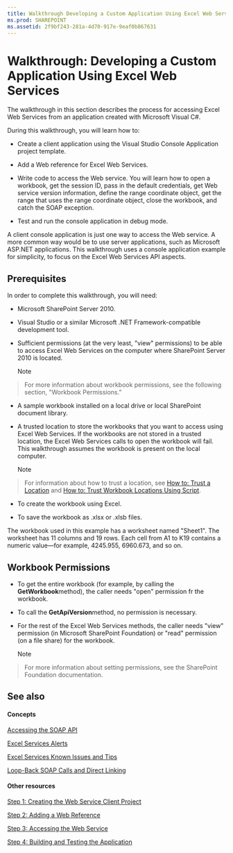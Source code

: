 ```yaml
---
title: Walkthrough Developing a Custom Application Using Excel Web Services
ms.prod: SHAREPOINT
ms.assetid: 2f9bf243-281a-4d70-917e-9eaf0b867631
---
```



# Walkthrough: Developing a Custom Application Using Excel Web Services

The walkthrough in this section describes the process for accessing Excel Web Services from an application created with Microsoft Visual C#. 
  
    
    

During this walkthrough, you will learn how to: 
- Create a client application using the Visual Studio Console Application project template. 
    
  
- Add a Web reference for Excel Web Services. 
    
  
- Write code to access the Web service. You will learn how to open a workbook, get the session ID, pass in the default credentials, get Web service version information, define the range coordinate object, get the range that uses the range coordinate object, close the workbook, and catch the SOAP exception. 
    
  
- Test and run the console application in debug mode. 
    
  
A client console application is just one way to access the Web service. A more common way would be to use server applications, such as Microsoft ASP.NET applications. This walkthrough uses a console application example for simplicity, to focus on the Excel Web Services API aspects. 
## Prerequisites

In order to complete this walkthrough, you will need: 
  
    
    

- Microsoft SharePoint Server 2010. 
    
  
- Visual Studio or a similar Microsoft .NET Framework-compatible development tool. 
    
  
- Sufficient permissions (at the very least, "view" permissions) to be able to access Excel Web Services on the computer where SharePoint Server 2010 is located. 
    
    > [!NOTE]  
> For more information about workbook permissions, see the following section, "Workbook Permissions." 
- A sample workbook installed on a local drive or local SharePoint document library. 
    
  
- A trusted location to store the workbooks that you want to access using Excel Web Services. If the workbooks are not stored in a trusted location, the Excel Web Services calls to open the workbook will fail. This walkthrough assumes the workbook is present on the local computer. 
    
    > [!NOTE]  
> For information about how to trust a location, see  [How to: Trust a Location](how-to-trust-a-location.md) and [How to: Trust Workbook Locations Using Script](http://msdn.microsoft.com/library/79ab6ced-7a0c-4275-b852-bb246fc6be57%28Office.15%29.aspx). 
- To create the workbook using Excel. 
    
  
- To save the workbook as .xlsx or .xlsb files. 
    
  
The workbook used in this example has a worksheet named "Sheet1". The worksheet has 11 columns and 19 rows. Each cell from A1 to K19 contains a numeric value—for example, 4245.955, 6960.673, and so on. 
  
    
    

## Workbook Permissions


- To get the entire workbook (for example, by calling the **GetWorkbook**method), the caller needs "open" permission fr the workbook.
    
  
- To call the **GetApiVersion**method, no permission is necessary.
    
  
- For the rest of the Excel Web Services methods, the caller needs "view" permission (in Microsoft SharePoint Foundation) or "read" permission (on a file share) for the workbook. 
    
    > [!NOTE]  
> For more information about setting permissions, see the SharePoint Foundation documentation. 

## See also


#### Concepts


  
    
    
 [Accessing the SOAP API](accessing-the-soap-api.md)
  
    
    
 [Excel Services Alerts](excel-services-alerts.md)
  
    
    
 [Excel Services Known Issues and Tips](excel-services-known-issues-and-tips.md)
  
    
    
 [Loop-Back SOAP Calls and Direct Linking](loop-back-soap-calls-and-direct-linking.md)
#### Other resources


  
    
    
 [Step 1: Creating the Web Service Client Project](step-1-creating-the-web-service-client-project.md)
  
    
    
 [Step 2: Adding a Web Reference](step-2-adding-a-web-reference.md)
  
    
    
 [Step 3: Accessing the Web Service](step-3-accessing-the-web-service.md)
  
    
    
 [Step 4: Building and Testing the Application](step-4-building-and-testing-the-application.md)
